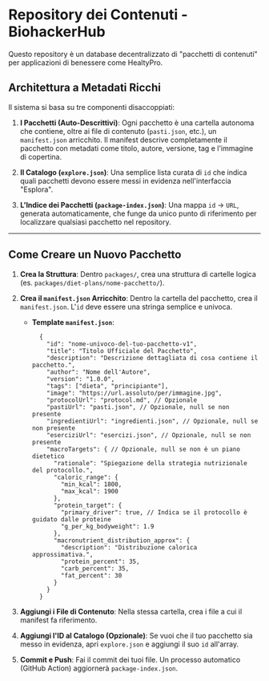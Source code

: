 # Repository dei Contenuti - BiohackerHub

Questo repository è un database decentralizzato di "pacchetti di contenuti" per applicazioni di benessere come HealtyPro.

## Architettura a Metadati Ricchi

Il sistema si basa su tre componenti disaccoppiati:

1.  **I Pacchetti (Auto-Descrittivi)**: Ogni pacchetto è una cartella autonoma che contiene, oltre ai file di contenuto (`pasti.json`, etc.), un `manifest.json` arricchito. Il manifest descrive completamente il pacchetto con metadati come titolo, autore, versione, tag e l'immagine di copertina.

2.  **Il Catalogo (`explore.json`)**: Una semplice lista curata di `id` che indica quali pacchetti devono essere messi in evidenza nell'interfaccia "Esplora".

3.  **L'Indice dei Pacchetti (`package-index.json`)**: Una mappa `id` -> `URL`, generata automaticamente, che funge da unico punto di riferimento per localizzare qualsiasi pacchetto nel repository.

---

## Come Creare un Nuovo Pacchetto

1.  **Crea la Struttura**: Dentro `packages/`, crea una struttura di cartelle logica (es. `packages/diet-plans/nome-pacchetto/`).

2.  **Crea il `manifest.json` Arricchito**: Dentro la cartella del pacchetto, crea il `manifest.json`. L'`id` deve essere una stringa semplice e univoca.
    * **Template `manifest.json`**:

            {
              "id": "nome-univoco-del-tuo-pacchetto-v1",
              "title": "Titolo Ufficiale del Pacchetto",
              "description": "Descrizione dettagliata di cosa contiene il pacchetto.",
              "author": "Nome dell'Autore",
              "version": "1.0.0",
              "tags": ["dieta", "principiante"],
              "image": "https://url.assoluto/per/immagine.jpg",
              "protocolUrl": "protocol.md", // Opzionale
              "pastiUrl": "pasti.json", // Opzionale, null se non presente
              "ingredientiUrl": "ingredienti.json", // Opzionale, null se non presente
              "eserciziUrl": "esercizi.json", // Opzionale, null se non presente
              "macroTargets": { // Opzionale, null se non è un piano dietetico
                "rationale": "Spiegazione della strategia nutrizionale del protocollo.",
                "caloric_range": {
                  "min_kcal": 1800,
                  "max_kcal": 1900
                },
                "protein_target": {
                  "primary_driver": true, // Indica se il protocollo è guidato dalle proteine
                  "g_per_kg_bodyweight": 1.9
                },
                "macronutrient_distribution_approx": {
                  "description": "Distribuzione calorica approssimativa.",
                  "protein_percent": 35,
                  "carb_percent": 35,
                  "fat_percent": 30
                }
              }
            }

3.  **Aggiungi i File di Contenuto**: Nella stessa cartella, crea i file a cui il manifest fa riferimento.

4.  **Aggiungi l'ID al Catalogo (Opzionale)**: Se vuoi che il tuo pacchetto sia messo in evidenza, apri `explore.json` e aggiungi il suo `id` all'array.

5.  **Commit e Push**: Fai il commit dei tuoi file. Un processo automatico (GitHub Action) aggiornerà `package-index.json`.

